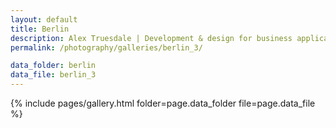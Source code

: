 ```yaml
---
layout: default
title: Berlin
description: Alex Truesdale | Development & design for business applications.. and photos on occasion.
permalink: /photography/galleries/berlin_3/

data_folder: berlin
data_file: berlin_3
---
```

{% include pages/gallery.html folder=page.data_folder file=page.data_file %}
